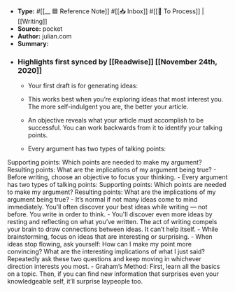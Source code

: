- **Type:** #[[__ 🟦  Reference Note]] #[[📥 Inbox]] #[[📝 To Process]] | [[Writing]]
- **Source:**  pocket
- **Author:** julian.com
- **Summary:**
- ### Highlights first synced by [[Readwise]] [[November 24th, 2020]]
    - Your first draft is for generating ideas:

 
    - This works best when you’re exploring ideas that most interest you. The more self-indulgent you are, the better your article. 
    - An objective reveals what your article must accomplish to be successful. You can work backwards from it to identify your talking points.

 
    - Every argument has two types of talking points:

Supporting points: Which points are needed to make my argument?
Resulting points: What are the implications of my argument being true? 
    - Before writing, choose an objective to focus your thinking. 
    - Every argument has two types of talking points:
Supporting points: Which points are needed to make my argument?
Resulting points: What are the implications of my argument being true? 
    - It’s normal if not many ideas come to mind immediately. You’ll often discover your best ideas while writing — not before. You write in order to think. 
    - You'll discover even more ideas by resting and reflecting on what you’ve written. The act of writing compels your brain to draw connections between ideas. It can’t help itself. 
    - While brainstorming, focus on ideas that are interesting or surprising. 
    - When ideas stop flowing, ask yourself:
How can I make my point more convincing?
What are the interesting implications of what I just said?
Repeatedly ask these two questions and keep moving in whichever direction interests you most. 
    - Graham’s Method: First, learn all the basics on a topic. Then, if you can find new information that surprises even your knowledgeable self, it’ll surprise laypeople too. 
